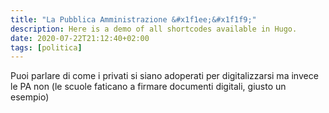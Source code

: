 ```yaml
---
title: "La Pubblica Amministrazione &#x1f1ee;&#x1f1f9;"
description: Here is a demo of all shortcodes available in Hugo.
date: 2020-07-22T21:12:40+02:00
tags: [politica]
---
```


Puoi parlare di come i privati si siano adoperati per digitalizzarsi ma invece le PA non (le scuole faticano a firmare documenti digitali, giusto un esempio)
